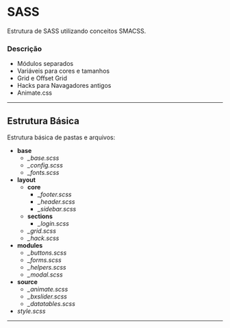 # SASS

Estrutura de SASS utilizando conceitos SMACSS.   

### Descrição

- Módulos separados
- Variáveis para cores e tamanhos
- Grid e Offset Grid
- Hacks para Navagadores antigos
- Animate.css

---

## Estrutura Básica

Estrutura básica de pastas e arquivos:

- **base**
  - *_base.scss*
  - *_config.scss*
  - *_fonts.scss*
- **layout**
  - **core**
    - *_footer.scss*
    - *_header.scss*
    - *_sidebar.scss*
  - **sections**
    - *_login.scss*
  - *_grid.scss*
  - *_hack.scss*
- **modules**
  - *_buttons.scss*
  - *_forms.scss*
  - *_helpers.scss*
  - *_modal.scss*
- **source**
  - *_animate.scss*
  - *_bxslider.scss*
  - *_datatables.scss*
- *style.scss*

---
